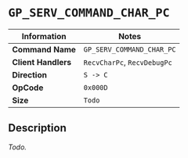 # `GP_SERV_COMMAND_CHAR_PC`

| Information               | Notes |
|---                        |---    |
| **Command Name**          | `GP_SERV_COMMAND_CHAR_PC` |
| **Client Handlers**       | `RecvCharPc`, `RecvDebugPc` |
| **Direction**             | `S -> C` |
| **OpCode**                | `0x000D` |
| **Size**                  | `Todo` |

## Description

_Todo._
